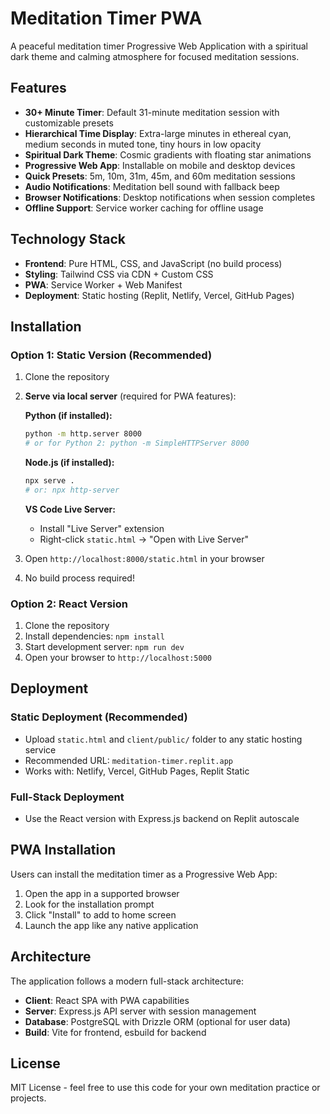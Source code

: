 # Meditation Timer PWA

A peaceful meditation timer Progressive Web Application with a spiritual dark theme and calming atmosphere for focused meditation sessions.

## Features

- **30+ Minute Timer**: Default 31-minute meditation session with customizable presets
- **Hierarchical Time Display**: Extra-large minutes in ethereal cyan, medium seconds in muted tone, tiny hours in low opacity
- **Spiritual Dark Theme**: Cosmic gradients with floating star animations
- **Progressive Web App**: Installable on mobile and desktop devices
- **Quick Presets**: 5m, 10m, 31m, 45m, and 60m meditation sessions
- **Audio Notifications**: Meditation bell sound with fallback beep
- **Browser Notifications**: Desktop notifications when session completes
- **Offline Support**: Service worker caching for offline usage

## Technology Stack

- **Frontend**: Pure HTML, CSS, and JavaScript (no build process)
- **Styling**: Tailwind CSS via CDN + Custom CSS
- **PWA**: Service Worker + Web Manifest
- **Deployment**: Static hosting (Replit, Netlify, Vercel, GitHub Pages)

## Installation

### Option 1: Static Version (Recommended)
1. Clone the repository
2. **Serve via local server** (required for PWA features):
   
   **Python (if installed):**
   ```bash
   python -m http.server 8000
   # or for Python 2: python -m SimpleHTTPServer 8000
   ```
   
   **Node.js (if installed):**
   ```bash
   npx serve .
   # or: npx http-server
   ```
   
   **VS Code Live Server:**
   - Install "Live Server" extension
   - Right-click `static.html` → "Open with Live Server"

3. Open `http://localhost:8000/static.html` in your browser
4. No build process required!

### Option 2: React Version
1. Clone the repository
2. Install dependencies: `npm install`
3. Start development server: `npm run dev`
4. Open your browser to `http://localhost:5000`

## Deployment

### Static Deployment (Recommended)
- Upload `static.html` and `client/public/` folder to any static hosting service
- Recommended URL: `meditation-timer.replit.app`
- Works with: Netlify, Vercel, GitHub Pages, Replit Static

### Full-Stack Deployment
- Use the React version with Express.js backend on Replit autoscale

## PWA Installation

Users can install the meditation timer as a Progressive Web App:
1. Open the app in a supported browser
2. Look for the installation prompt
3. Click "Install" to add to home screen
4. Launch the app like any native application

## Architecture

The application follows a modern full-stack architecture:
- **Client**: React SPA with PWA capabilities
- **Server**: Express.js API server with session management
- **Database**: PostgreSQL with Drizzle ORM (optional for user data)
- **Build**: Vite for frontend, esbuild for backend

## License

MIT License - feel free to use this code for your own meditation practice or projects.